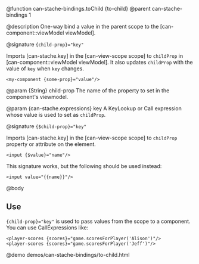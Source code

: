 @function can-stache-bindings.toChild {to-child}
@parent can-stache-bindings 1

@description One-way bind a value in the parent scope to the [can-component::viewModel viewModel].

@signature `{child-prop}="key"`

  Imports [can-stache.key] in the [can-view-scope scope] to `childProp` in [can-component::viewModel viewModel]. It also updates `childProp` with the value of `key` when `key` changes.

  ```
  <my-component {some-prop}="value"/>
  ```

  @param {String} child-prop The name of the property to set in the 
  component's viewmodel.

  @param {can-stache.expressions} key A KeyLookup or Call expression whose value
  is used to set as `childProp`. 

@signature `{$child-prop}="key"`

  Imports [can-stache.key] in the [can-view-scope scope] to `childProp` property or attribute on the element. 

  ```
  <input {$value}="name"/>
  ```

  This signature works, but the following should be used instead:
  
  ```
  <input value="{{name}}"/>
  ```

@body

## Use

`{child-prop}="key"` is used to pass values from the scope to a component.  You can use CallExpressions like:

```
<player-scores {scores}="game.scoresForPlayer('Alison')"/>
<player-scores {scores}="game.scoresForPlayer('Jeff')"/>
```

@demo demos/can-stache-bindings/to-child.html
